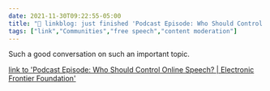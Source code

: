 ```yaml
---
date: 2021-11-30T09:22:55-05:00
title: "🔗 linkblog: just finished 'Podcast Episode: Who Should Control Online Speech? | Electronic Frontier Foundation'"
tags: ["link","Communities","free speech","content moderation"]
---
```

Such a good conversation on such an important topic.
 
[link to 'Podcast Episode: Who Should Control Online Speech? | Electronic Frontier Foundation'](https://www.eff.org/deeplinks/2021/11/podcast-episode-putting-people-control-online-speech)
